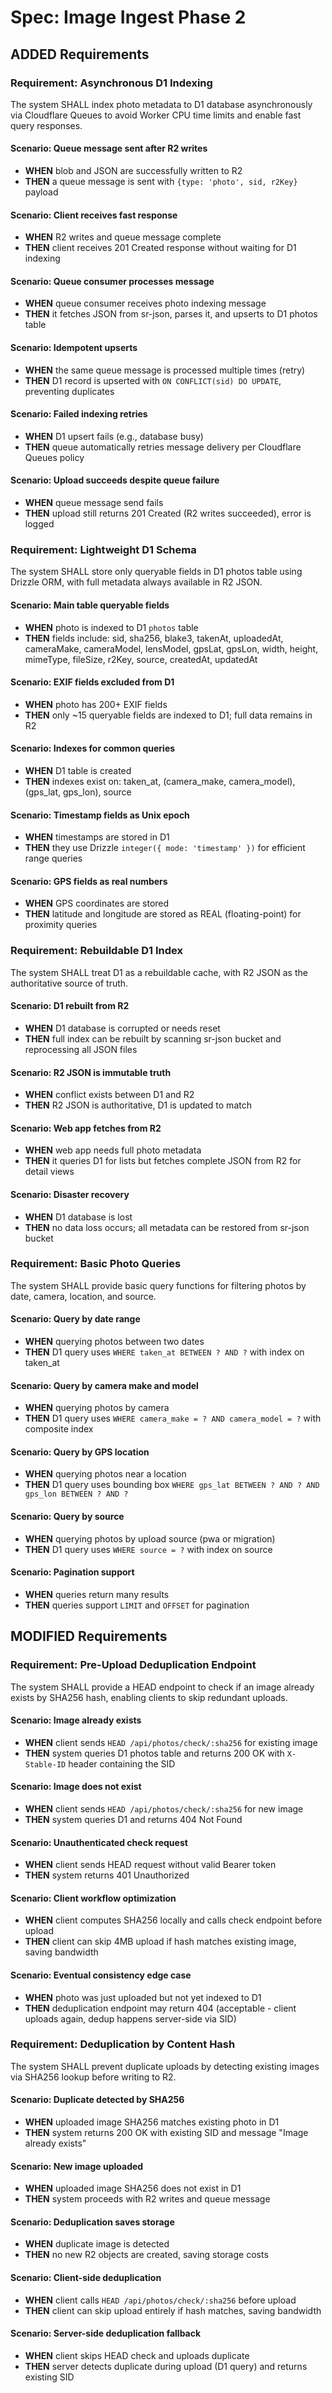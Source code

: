 # Spec: Image Ingest Phase 2

## ADDED Requirements

### Requirement: Asynchronous D1 Indexing
The system SHALL index photo metadata to D1 database asynchronously via Cloudflare Queues to avoid Worker CPU time limits and enable fast query responses.

#### Scenario: Queue message sent after R2 writes
- **WHEN** blob and JSON are successfully written to R2
- **THEN** a queue message is sent with `{type: 'photo', sid, r2Key}` payload

#### Scenario: Client receives fast response
- **WHEN** R2 writes and queue message complete
- **THEN** client receives 201 Created response without waiting for D1 indexing

#### Scenario: Queue consumer processes message
- **WHEN** queue consumer receives photo indexing message
- **THEN** it fetches JSON from sr-json, parses it, and upserts to D1 photos table

#### Scenario: Idempotent upserts
- **WHEN** the same queue message is processed multiple times (retry)
- **THEN** D1 record is upserted with `ON CONFLICT(sid) DO UPDATE`, preventing duplicates

#### Scenario: Failed indexing retries
- **WHEN** D1 upsert fails (e.g., database busy)
- **THEN** queue automatically retries message delivery per Cloudflare Queues policy

#### Scenario: Upload succeeds despite queue failure
- **WHEN** queue message send fails
- **THEN** upload still returns 201 Created (R2 writes succeeded), error is logged

### Requirement: Lightweight D1 Schema
The system SHALL store only queryable fields in D1 photos table using Drizzle ORM, with full metadata always available in R2 JSON.

#### Scenario: Main table queryable fields
- **WHEN** photo is indexed to D1 `photos` table
- **THEN** fields include: sid, sha256, blake3, takenAt, uploadedAt, cameraMake, cameraModel, lensModel, gpsLat, gpsLon, width, height, mimeType, fileSize, r2Key, source, createdAt, updatedAt

#### Scenario: EXIF fields excluded from D1
- **WHEN** photo has 200+ EXIF fields
- **THEN** only ~15 queryable fields are indexed to D1; full data remains in R2

#### Scenario: Indexes for common queries
- **WHEN** D1 table is created
- **THEN** indexes exist on: taken_at, (camera_make, camera_model), (gps_lat, gps_lon), source

#### Scenario: Timestamp fields as Unix epoch
- **WHEN** timestamps are stored in D1
- **THEN** they use Drizzle `integer({ mode: 'timestamp' })` for efficient range queries

#### Scenario: GPS fields as real numbers
- **WHEN** GPS coordinates are stored
- **THEN** latitude and longitude are stored as REAL (floating-point) for proximity queries

### Requirement: Rebuildable D1 Index
The system SHALL treat D1 as a rebuildable cache, with R2 JSON as the authoritative source of truth.

#### Scenario: D1 rebuilt from R2
- **WHEN** D1 database is corrupted or needs reset
- **THEN** full index can be rebuilt by scanning sr-json bucket and reprocessing all JSON files

#### Scenario: R2 JSON is immutable truth
- **WHEN** conflict exists between D1 and R2
- **THEN** R2 JSON is authoritative, D1 is updated to match

#### Scenario: Web app fetches from R2
- **WHEN** web app needs full photo metadata
- **THEN** it queries D1 for lists but fetches complete JSON from R2 for detail views

#### Scenario: Disaster recovery
- **WHEN** D1 database is lost
- **THEN** no data loss occurs; all metadata can be restored from sr-json bucket

### Requirement: Basic Photo Queries
The system SHALL provide basic query functions for filtering photos by date, camera, location, and source.

#### Scenario: Query by date range
- **WHEN** querying photos between two dates
- **THEN** D1 query uses `WHERE taken_at BETWEEN ? AND ?` with index on taken_at

#### Scenario: Query by camera make and model
- **WHEN** querying photos by camera
- **THEN** D1 query uses `WHERE camera_make = ? AND camera_model = ?` with composite index

#### Scenario: Query by GPS location
- **WHEN** querying photos near a location
- **THEN** D1 query uses bounding box `WHERE gps_lat BETWEEN ? AND ? AND gps_lon BETWEEN ? AND ?`

#### Scenario: Query by source
- **WHEN** querying photos by upload source (pwa or migration)
- **THEN** D1 query uses `WHERE source = ?` with index on source

#### Scenario: Pagination support
- **WHEN** queries return many results
- **THEN** queries support `LIMIT` and `OFFSET` for pagination

## MODIFIED Requirements

### Requirement: Pre-Upload Deduplication Endpoint
The system SHALL provide a HEAD endpoint to check if an image already exists by SHA256 hash, enabling clients to skip redundant uploads.

#### Scenario: Image already exists
- **WHEN** client sends `HEAD /api/photos/check/:sha256` for existing image
- **THEN** system queries D1 photos table and returns 200 OK with `X-Stable-ID` header containing the SID

#### Scenario: Image does not exist
- **WHEN** client sends `HEAD /api/photos/check/:sha256` for new image
- **THEN** system queries D1 and returns 404 Not Found

#### Scenario: Unauthenticated check request
- **WHEN** client sends HEAD request without valid Bearer token
- **THEN** system returns 401 Unauthorized

#### Scenario: Client workflow optimization
- **WHEN** client computes SHA256 locally and calls check endpoint before upload
- **THEN** client can skip 4MB upload if hash matches existing image, saving bandwidth

#### Scenario: Eventual consistency edge case
- **WHEN** photo was just uploaded but not yet indexed to D1
- **THEN** deduplication endpoint may return 404 (acceptable - client uploads again, dedup happens server-side via SID)

### Requirement: Deduplication by Content Hash
The system SHALL prevent duplicate uploads by detecting existing images via SHA256 lookup before writing to R2.

#### Scenario: Duplicate detected by SHA256
- **WHEN** uploaded image SHA256 matches existing photo in D1
- **THEN** system returns 200 OK with existing SID and message "Image already exists"

#### Scenario: New image uploaded
- **WHEN** uploaded image SHA256 does not exist in D1
- **THEN** system proceeds with R2 writes and queue message

#### Scenario: Deduplication saves storage
- **WHEN** duplicate image is detected
- **THEN** no new R2 objects are created, saving storage costs

#### Scenario: Client-side deduplication
- **WHEN** client calls `HEAD /api/photos/check/:sha256` before upload
- **THEN** client can skip upload entirely if hash matches, saving bandwidth

#### Scenario: Server-side deduplication fallback
- **WHEN** client skips HEAD check and uploads duplicate
- **THEN** server detects duplicate during upload (D1 query) and returns existing SID
